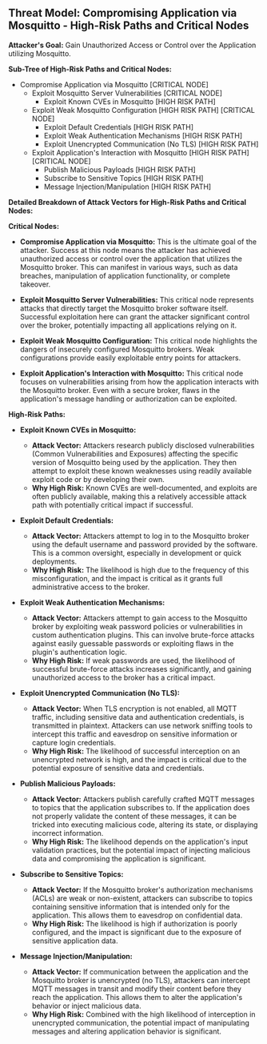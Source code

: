 ## Threat Model: Compromising Application via Mosquitto - High-Risk Paths and Critical Nodes

**Attacker's Goal:** Gain Unauthorized Access or Control over the Application utilizing Mosquitto.

**Sub-Tree of High-Risk Paths and Critical Nodes:**

* Compromise Application via Mosquitto [CRITICAL NODE]
    * Exploit Mosquitto Server Vulnerabilities [CRITICAL NODE]
        * Exploit Known CVEs in Mosquitto [HIGH RISK PATH]
    * Exploit Weak Mosquitto Configuration [HIGH RISK PATH] [CRITICAL NODE]
        * Exploit Default Credentials [HIGH RISK PATH]
        * Exploit Weak Authentication Mechanisms [HIGH RISK PATH]
        * Exploit Unencrypted Communication (No TLS) [HIGH RISK PATH]
    * Exploit Application's Interaction with Mosquitto [HIGH RISK PATH] [CRITICAL NODE]
        * Publish Malicious Payloads [HIGH RISK PATH]
        * Subscribe to Sensitive Topics [HIGH RISK PATH]
        * Message Injection/Manipulation [HIGH RISK PATH]

**Detailed Breakdown of Attack Vectors for High-Risk Paths and Critical Nodes:**

**Critical Nodes:**

* **Compromise Application via Mosquitto:** This is the ultimate goal of the attacker. Success at this node means the attacker has achieved unauthorized access or control over the application that utilizes the Mosquitto broker. This can manifest in various ways, such as data breaches, manipulation of application functionality, or complete takeover.

* **Exploit Mosquitto Server Vulnerabilities:**  This critical node represents attacks that directly target the Mosquitto broker software itself. Successful exploitation here can grant the attacker significant control over the broker, potentially impacting all applications relying on it.

* **Exploit Weak Mosquitto Configuration:** This critical node highlights the dangers of insecurely configured Mosquitto brokers. Weak configurations provide easily exploitable entry points for attackers.

* **Exploit Application's Interaction with Mosquitto:** This critical node focuses on vulnerabilities arising from how the application interacts with the Mosquitto broker. Even with a secure broker, flaws in the application's message handling or authorization can be exploited.

**High-Risk Paths:**

* **Exploit Known CVEs in Mosquitto:**
    * **Attack Vector:** Attackers research publicly disclosed vulnerabilities (Common Vulnerabilities and Exposures) affecting the specific version of Mosquitto being used by the application. They then attempt to exploit these known weaknesses using readily available exploit code or by developing their own.
    * **Why High Risk:**  Known CVEs are well-documented, and exploits are often publicly available, making this a relatively accessible attack path with potentially critical impact if successful.

* **Exploit Default Credentials:**
    * **Attack Vector:** Attackers attempt to log in to the Mosquitto broker using the default username and password provided by the software. This is a common oversight, especially in development or quick deployments.
    * **Why High Risk:**  The likelihood is high due to the frequency of this misconfiguration, and the impact is critical as it grants full administrative access to the broker.

* **Exploit Weak Authentication Mechanisms:**
    * **Attack Vector:** Attackers attempt to gain access to the Mosquitto broker by exploiting weak password policies or vulnerabilities in custom authentication plugins. This can involve brute-force attacks against easily guessable passwords or exploiting flaws in the plugin's authentication logic.
    * **Why High Risk:**  If weak passwords are used, the likelihood of successful brute-force attacks increases significantly, and gaining unauthorized access to the broker has a critical impact.

* **Exploit Unencrypted Communication (No TLS):**
    * **Attack Vector:**  When TLS encryption is not enabled, all MQTT traffic, including sensitive data and authentication credentials, is transmitted in plaintext. Attackers can use network sniffing tools to intercept this traffic and eavesdrop on sensitive information or capture login credentials.
    * **Why High Risk:**  The likelihood of successful interception on an unencrypted network is high, and the impact is critical due to the potential exposure of sensitive data and credentials.

* **Publish Malicious Payloads:**
    * **Attack Vector:** Attackers publish carefully crafted MQTT messages to topics that the application subscribes to. If the application does not properly validate the content of these messages, it can be tricked into executing malicious code, altering its state, or displaying incorrect information.
    * **Why High Risk:**  The likelihood depends on the application's input validation practices, but the potential impact of injecting malicious data and compromising the application is significant.

* **Subscribe to Sensitive Topics:**
    * **Attack Vector:** If the Mosquitto broker's authorization mechanisms (ACLs) are weak or non-existent, attackers can subscribe to topics containing sensitive information that is intended only for the application. This allows them to eavesdrop on confidential data.
    * **Why High Risk:**  The likelihood is high if authorization is poorly configured, and the impact is significant due to the exposure of sensitive application data.

* **Message Injection/Manipulation:**
    * **Attack Vector:** If communication between the application and the Mosquitto broker is unencrypted (no TLS), attackers can intercept MQTT messages in transit and modify their content before they reach the application. This allows them to alter the application's behavior or inject malicious data.
    * **Why High Risk:**  Combined with the high likelihood of interception in unencrypted communication, the potential impact of manipulating messages and altering application behavior is significant.